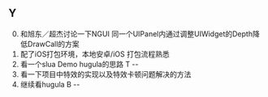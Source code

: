 Y
--
0. 和旭东／超杰讨论一下NGUI 同一个UIPanel内通过调整UIWidget的Depth降低DrawCall的方案
1. 配了iOS打包环境，本地安卓/iOS 打包流程熟悉
2. 看一个slua Demo hugula的思路
T
--
0. 看一下项目中特效的实现以及特效卡顿问题解决的方法
1. 继续看hugula
B
--
